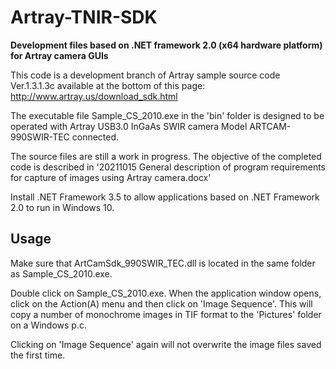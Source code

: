 # Artray-TNIR-SDK
**Development files based on .NET framework 2.0 (x64 hardware platform) for Artray camera GUIs**

This code is a development branch of Artray sample source code Ver.1.3.1.3c available at the bottom of this page:
http://www.artray.us/download_sdk.html

The executable file Sample_CS_2010.exe in the 'bin' folder is designed to be operated with Artray USB3.0 InGaAs SWIR camera Model ARTCAM-990SWIR-TEC connected.

The source files are still a work in progress. The objective of the completed code is described in 
'20211015 General description of program requirements for capture of images using Artray camera.docx'

Install .NET Framework 3.5 to allow applications based on .NET Framework 2.0 to run in Windows 10.

## Usage

Make sure that ArtCamSdk_990SWIR_TEC.dll is located in the same folder as Sample_CS_2010.exe.

Double click on Sample_CS_2010.exe. When the application window opens, click on the Action(A) menu and then click on 'Image Sequence'. This will copy a number of monochrome images in TIF format to the 'Pictures' folder on a Windows p.c.

Clicking on 'Image Sequence' again will not overwrite the image files saved the first time.




